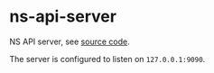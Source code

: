 # ns-api-server

NS API server, see [source code](https://github.com/NethServer/nethsecurity-api).

The server is configured to listen on `127.0.0.1:9090`.
